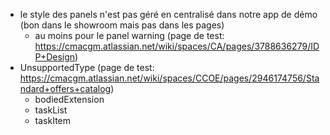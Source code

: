 - le style des panels n'est pas géré en centralisé dans notre app de démo (bon dans le showroom mais pas dans les pages)
  - au moins pour le panel warning (page de test: https://cmacgm.atlassian.net/wiki/spaces/CA/pages/3788636279/IDP+Design)
- UnsupportedType (page de test: https://cmacgm.atlassian.net/wiki/spaces/CCOE/pages/2946174756/Standard+offers+catalog)
  - bodiedExtension
  - taskList
  - taskItem
